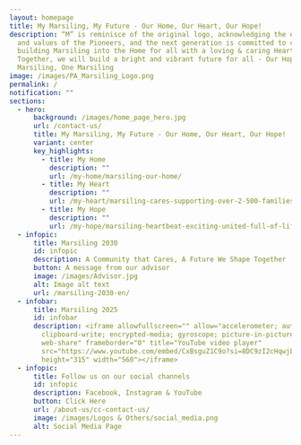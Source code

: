```yaml
---
layout: homepage
title: My Marsiling, My Future - Our Home, Our Heart, Our Hope!
description: “M” is reminisce of the original logo, acknowledging the efforts
  and values of the Pioneers, and the next generation is committed to continue
  building Marsiling into the Home for all with a loving & caring Heart.
  Together, we will build a bright and vibrant future for all - Our Hope, Our
  Marsiling, One Marsiling
image: /images/PA_Marsiling_Logo.png
permalink: /
notification: ""
sections:
  - hero:
      background: /images/home_page_hero.jpg
      url: /contact-us/
      title: My Marsiling, My Future - Our Home, Our Heart, Our Hope!
      variant: center
      key_highlights:
        - title: My Home
          description: ""
          url: /my-home/marsiling-our-home/
        - title: My Heart
          description: ""
          url: /my-heart/marsiling-cares-supporting-over-2-500-families-every-month/
        - title: My Hope
          description: ""
          url: /my-hope/marsiling-heartbeat-exciting-united-full-of-life/
  - infopic:
      title: Marsiling 2030
      id: infopic
      description: A Community that Cares, A Future We Shape Together
      button: A message from our advisor
      image: /images/Advisor.jpg
      alt: Image alt text
      url: /marsiling-2030-en/
  - infobar:
      title: Marsiling 2025
      id: infobar
      description: <iframe allowfullscreen="" allow="accelerometer; autoplay;
        clipboard-write; encrypted-media; gyroscope; picture-in-picture;
        web-share" frameborder="0" title="YouTube video player"
        src="https://www.youtube.com/embed/CxBsguZ1C9o?si=8DC9zI2cHqwjLRNq"
        height="315" width="560"></iframe>
  - infopic:
      title: Follow us on our social channels
      id: infopic
      description: Facebook, Instagram & YouTube
      button: Click Here
      url: /about-us/cc-contact-us/
      image: /images/Logos & Others/social_media.png
      alt: Social Media Page
---
```


